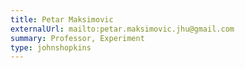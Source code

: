 ```yaml
---
title: Petar Maksimovic
externalUrl: mailto:petar.maksimovic.jhu@gmail.com
summary: Professor, Experiment
type: johnshopkins
---
```

